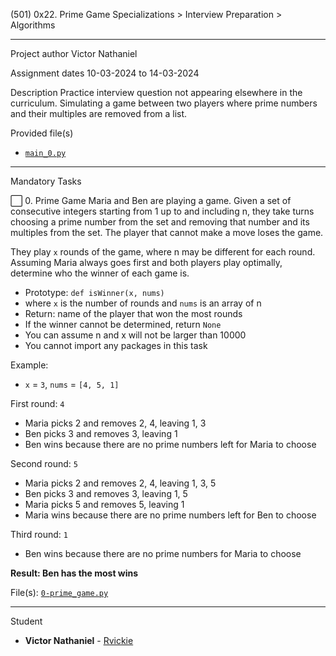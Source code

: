 (501) 0x22. Prime Game
Specializations > Interview Preparation > Algorithms

---

Project author
Victor Nathaniel

Assignment dates
10-03-2024 to 14-03-2024

Description
Practice interview question not appearing elsewhere in the curriculum. Simulating a game between two players where prime numbers and their multiples are removed from a list.

Provided file(s)
* [`main_0.py`](./main_0.py)

---

Mandatory Tasks

:white_large_square: 0. Prime Game
Maria and Ben are playing a game. Given a set of consecutive integers starting from 1 up to and including n, they take turns choosing a prime number from the set and removing that number and its multiples from the set. The player that cannot make a move loses the game.

They play `x` rounds of the game, where n may be different for each round. Assuming Maria always goes first and both players play optimally, determine who the winner of each game is.

* Prototype: `def isWinner(x, nums)`
* where `x` is the number of rounds and `nums` is an array of n
* Return: name of the player that won the most rounds
* If the winner cannot be determined, return `None`
* You can assume n and x will not be larger than 10000
* You cannot import any packages in this task

Example:

* `x` = `3`, `nums` = `[4, 5, 1]`

First round: `4`

* Maria picks 2 and removes 2, 4, leaving 1, 3
* Ben picks 3 and removes 3, leaving 1
* Ben wins because there are no prime numbers left for Maria to choose

Second round: `5`

* Maria picks 2 and removes 2, 4, leaving 1, 3, 5
* Ben picks 3 and removes 3, leaving 1, 5
* Maria picks 5 and removes 5, leaving 1
* Maria wins because there are no prime numbers left for Ben to choose

Third round: `1`

* Ben wins because there are no prime numbers for Maria to choose

**Result: Ben has the most wins**

File(s): [`0-prime_game.py`](./0-prime_game.py)

---

Student
* **Victor Nathaniel** - [Rvickie](github.com/Rvickie)

